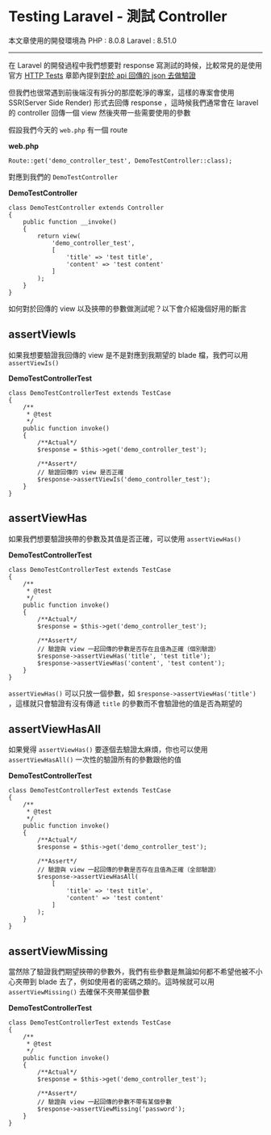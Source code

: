 # Testing Laravel - 測試 Controller

本文章使用的開發環境為
PHP : 8.0.8
Laravel : 8.51.0

---

在 Laravel 的開發過程中我們想要對 response 寫測試的時候，比較常見的是使用官方 [HTTP Tests](https://laravel.com/docs/http-tests) 章節內提到[對於 api 回傳的 json 去做驗證](https://laravel.com/docs/http-tests#testing-json-apis)

但我們也很常遇到前後端沒有拆分的那麼乾淨的專案，這樣的專案會使用 SSR(Server Side Render) 形式去回傳 response ，這時候我們通常會在 laravel 的 controller 回傳一個 view 然後夾帶一些需要使用的參數

假設我們今天的 ```web.php``` 有一個 route

**web.php**
```php=
Route::get('demo_controller_test', DemoTestController::class);
```

對應到我們的 ```DemoTestController```

**DemoTestController**
```php=
class DemoTestController extends Controller
{
    public function __invoke()
    {
        return view(
            'demo_controller_test',
            [
                'title' => 'test title',
                'content' => 'test content'
            ]
        );
    }
}
```

如何對於回傳的 view 以及挾帶的參數做測試呢？以下會介紹幾個好用的斷言

## assertViewIs

如果我想要驗證我回傳的 view 是不是對應到我期望的 blade 檔，我們可以用 ```assertViewIs()```

**DemoTestControllerTest**
```php=
class DemoTestControllerTest extends TestCase
{
    /**
     * @test
     */
    public function invoke()
    {
        /**Actual*/
        $response = $this->get('demo_controller_test');

        /**Assert*/
        // 驗證回傳的 view 是否正確
        $response->assertViewIs('demo_controller_test');
    }
}
```

## assertViewHas

如果我們想要驗證挾帶的參數及其值是否正確，可以使用 ```assertViewHas()```

**DemoTestControllerTest**
```php=
class DemoTestControllerTest extends TestCase
{
    /**
     * @test
     */
    public function invoke()
    {
        /**Actual*/
        $response = $this->get('demo_controller_test');

        /**Assert*/
        // 驗證與 view 一起回傳的參數是否存在且值為正確（個別驗證）
        $response->assertViewHas('title', 'test title');
        $response->assertViewHas('content', 'test content');
    }
}
```

```assertViewHas()``` 可以只放一個參數，如 ```$response->assertViewHas('title')``` ，這樣就只會驗證有沒有傳遞 ```title``` 的參數而不會驗證他的值是否為期望的

## assertViewHasAll

如果覺得 ```assertViewHas()``` 要逐個去驗證太麻煩，你也可以使用 ```assertViewHasAll()``` 一次性的驗證所有的參數跟他的值

**DemoTestControllerTest**
```php=
class DemoTestControllerTest extends TestCase
{
    /**
     * @test
     */
    public function invoke()
    {
        /**Actual*/
        $response = $this->get('demo_controller_test');

        /**Assert*/
        // 驗證與 view 一起回傳的參數是否存在且值為正確（全部驗證）
        $response->assertViewHasAll(
            [
                'title' => 'test title',
                'content' => 'test content'
            ]
        );
    }
}
```

## assertViewMissing

當然除了驗證我們期望挾帶的參數外，我們有些參數是無論如何都不希望他被不小心夾帶到 blade 去了，例如使用者的密碼之類的。這時候就可以用 ```assertViewMissing()``` 去確保不夾帶某個參數

**DemoTestControllerTest**
```php=
class DemoTestControllerTest extends TestCase
{
    /**
     * @test
     */
    public function invoke()
    {
        /**Actual*/
        $response = $this->get('demo_controller_test');

        /**Assert*/
        // 驗證與 view 一起回傳的參數不帶有某個參數
        $response->assertViewMissing('password');
    }
}
```
